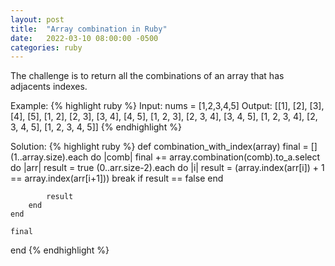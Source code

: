 ```yaml
---
layout: post
title:  "Array combination in Ruby"
date:   2022-03-10 08:00:00 -0500
categories: ruby
---
```


The challenge is to return all the combinations of an array that has adjacents
indexes.

Example:
{% highlight ruby %}
Input: nums = [1,2,3,4,5]
Output: [[1], [2], [3], [4], [5], [1, 2], [2, 3], [3, 4], [4, 5], [1, 2, 3], [2, 3, 4], [3, 4, 5], [1, 2, 3, 4], [2, 3, 4, 5], [1, 2, 3, 4, 5]]
{% endhighlight %}

Solution:
{% highlight ruby %}
def combination_with_index(array)
    final = []
    (1..array.size).each do |comb|
        final += array.combination(comb).to_a.select do |arr|
            result = true
            (0..arr.size-2).each do |i|
                result = (array.index(arr[i]) + 1 == array.index(arr[i+1]))
                break if result == false
            end

            result
        end
    end

    final
end
{% endhighlight %}
